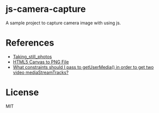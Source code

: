 # js-camera-capture
A sample project to capture camera image with using js.

# References
- [Taking_still_photos](https://developer.mozilla.org/en-US/docs/Web/API/WebRTC_API/Taking_still_photos)
- [HTML5 Canvas to PNG File](http://stackoverflow.com/questions/12796513/html5-canvas-to-png-file)
- [What constraints should I pass to getUserMedia() in order to get two video mediaStreamTracks?](http://stackoverflow.com/questions/33761770/what-constraints-should-i-pass-to-getusermedia-in-order-to-get-two-video-media)

# License
MIT